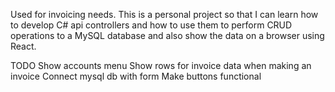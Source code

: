 Used for invoicing needs. This is a personal project so that I can learn how to develop C# api controllers and how to use them to perform CRUD operations to a MySQL database and also show the data on a browser using React.

TODO
Show accounts menu
Show rows for invoice data when making an invoice
Connect mysql db with form
Make buttons functional
